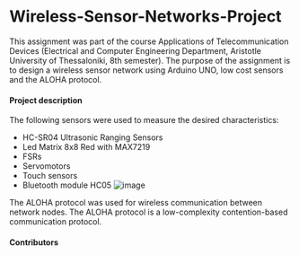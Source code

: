 # Wireless-Sensor-Networks-Project
This assignment was part of the course Applications of Telecommunication Devices (Electrical and Computer Engineering Department, Aristotle University of Thessaloniki, 8th semester). The purpose of the assignment is to design a wireless sensor network using Arduino UNO, low cost sensors and the ALOHA protocol.

#### Project description

The following sensors were used to measure the desired characteristics:
- HC-SR04 Ultrasonic Ranging Sensors
- Led Matrix 8x8 Red with MAX7219
- FSRs
- Servomotors
- Touch sensors
- Bluetooth module HC05
![image](https://user-images.githubusercontent.com/108996988/191971740-0eca8350-230c-4bdc-bd7e-4646189b507e.png)



The ALOHA protocol was used for wireless communication between network nodes. The ALOHA protocol is a low-complexity contention-based communication protocol.

#### Contributors

